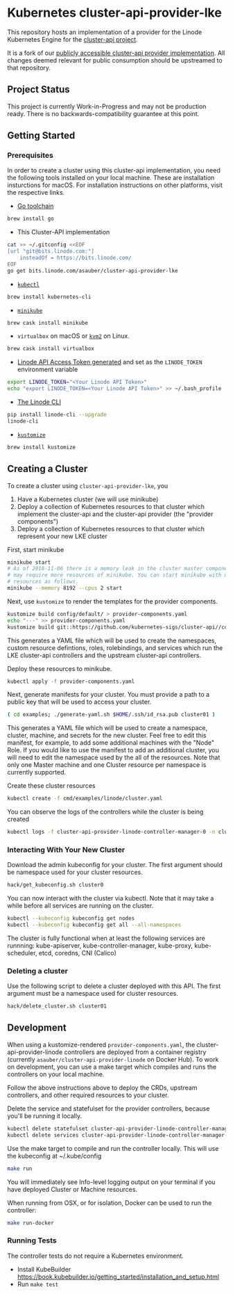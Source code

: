 # Kubernetes cluster-api-provider-lke

This repository hosts an implementation of a provider for the Linode
Kubernetes Engine for the [cluster-api
project](https://github.com/kubernetes-sigs/cluster-api).

It is a fork of our [publicly accessible cluster-api provider implementation](https://github.com/asauber/cluster-api-provider-linode). All changes deemed
relevant for public consumption should be upstreamed to that repository.

## Project Status

This project is currently Work-in-Progress and may not be production ready.
There is no backwards-compatibility guarantee at this point.

## Getting Started

### Prerequisites

In order to create a cluster using this cluster-api implementation, you need
the following tools installed on your local machine. These are installation
insturctions for macOS. For installation instructions on other platforms,
visit the respective links.

* [Go toolchain](https://golang.org/doc/install)

```bash
brew install go
```

* This Cluster-API implementation

```bash
cat >> ~/.gitconfig <<EOF
[url "git@bits.linode.com:"]
    insteadOf = https://bits.linode.com/
EOF
go get bits.linode.com/asauber/cluster-api-provider-lke
```

* [`kubectl`](https://kubernetes.io/docs/tasks/tools/install-kubectl/)

```bash
brew install kubernetes-cli
```

* [`minikube`](https://kubernetes.io/docs/tasks/tools/install-minikube/)

```bash
brew cask install minikube
```

* `virtualbox` on macOS or [`kvm2`](https://github.com/kubernetes/minikube/blob/master/docs/drivers.md) on Linux.

```bash
brew cask install virtualbox
```

* [Linode API Access Token generated](https://cloud.linode.com/profile/tokens) and set as the `LINODE_TOKEN` environment variable

```bash
export LINODE_TOKEN="<Your Linode API Token>"
echo "export LINODE_TOKEN=<Your Linode API Token>" >> ~/.bash_profile
```

* [The Linode CLI](https://www.linode.com/docs/platform/api/using-the-linode-cli/)

```bash
pip install linode-cli --upgrade
linode-cli
```

* [`kustomize`](https://github.com/kubernetes-sigs/kustomize/blob/master/docs/INSTALL.md)

```bash
brew install kustomize
```

## Creating a Cluster

To create a cluster using `cluster-api-provider-lke`, you

1. Have a Kubernetes cluster (we will use minikube)
1. Deploy a collection of Kubernetes resources to that cluster which implement
the cluster-api and the cluster-api provider (the "provider components")
1. Deploy a collection of Kubernetes resources to that cluster which represent
your new LKE cluster

First, start minikube

```bash
minikube start
# As of 2018-11-06 there is a memory leak in the cluster master components that
# may require more resources of minikube. You can start minikube with more
# resources as follows.
minikube --memory 8192 --cpus 2 start
```

Next, use `kustomize` to render the templates for the provider components.

```bash
kustomize build config/default/ > provider-components.yaml
echo "---" >> provider-components.yaml
kustomize build git::https://github.com/kubernetes-sigs/cluster-api//config/default >> provider-components.yaml
```

This generates a YAML file which will be used to create the namespaces,
custom resource defintions, roles, rolebindings, and services which run
the LKE cluster-api controllers and the upstream cluster-api controllers.

Deploy these resources to minikube.

```bash
kubectl apply -f provider-components.yaml
```

Next, generate manifests for your cluster. You must provide a path to a
public key that will be used to access your cluster.

```bash
( cd examples; ./generate-yaml.sh $HOME/.ssh/id_rsa.pub cluster01 )
```

This generates a YAML file which will be used to create a namespace, cluster,
machine, and secrets for the new cluster. Feel free to edit this manifest,
for example, to add some additional machines with the "Node" Role. If you
would like to use the manifest to add an additional cluster, you will need to
edit the namespace used by the all of the resources. Note that only one
Master machine and one Cluster resource per namespace is currently supported.

Create these cluster resources

```bash
kubectl create -f cmd/examples/linode/cluster.yaml
```

You can observe the logs of the controllers while the cluster is being
created

```bash
kubectl logs -f cluster-api-provider-linode-controller-manager-0 -n cluster-api-provider-linode-system
```

### Interacting With Your New Cluster

Download the admin kubeconfig for your cluster. The first argument should be
namespace used for your cluster resources.

```bash
hack/get_kubeconfig.sh cluster0
```

You can now interact with the cluster via kubectl. Note that it may take a
while before all services are running on the cluster.

```bash
kubectl --kubeconfig kubeconfig get nodes
kubectl --kubeconfig kubeconfig get all --all-namespaces
```

The cluster is fully functional when at least the following services are
runnning: kube-apiserver, kube-controller-manager, kube-proxy, kube-scheduler,
etcd, coredns, CNI (Calico)

### Deleting a cluster

Use the following script to delete a cluster deployed with this API. The first
argument must be a namespace used for cluster resources.

```bash
hack/delete_cluster.sh cluster01
```

## Development

When using a kustomize-rendered `provider-components.yaml`, the
cluster-api-provider-linode controllers are deployed from a container
registry (currently `asauber/cluster-api-provider-linode` on Docker Hub). To
work on development, you can use a make target which compiles and runs the
controllers on your local machine.

Follow the above instructions above to deploy the CRDs, upstream controllers,
and other required resources to your cluster.

Delete the service and statefulset for the provider controllers,
because you'll be running it locally.

```bash
kubectl delete statefulset cluster-api-provider-linode-controller-manager -n cluster-api-provider-linode-system
kubectl delete services cluster-api-provider-linode-controller-manager-service -n cluster-api-provider-linode-system
```

Use the make target to compile and run the controller locally. This will use
the kubeconfig at ~/.kube/config

```bash
make run
```

You will immediately see Info-level logging output on your terminal if you
have deployed Cluster or Machine resources.

When running from OSX, or for isolation, Docker can be used to run the controller:

```bash
make run-docker
```

### Running Tests

The controller tests do not require a Kubernetes environment.

* Install KubeBuilder <https://book.kubebuilder.io/getting_started/installation_and_setup.html>
* Run `make test`
